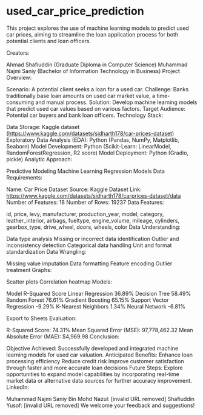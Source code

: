# used_car_price_prediction
This project explores the use of machine learning models to predict used car prices, aiming to streamline the loan application process for both potential clients and loan officers.

Creators:

Ahmad Shafiuddin (Graduate Diploma in Computer Science)
Muhammad Najmi Saniy (Bachelor of Information Technology in Business)
Project Overview:

Scenario: A potential client seeks a loan for a used car.
Challenge: Banks traditionally base loan amounts on used car market value, a time-consuming and manual process.
Solution: Develop machine learning models that predict used car values based on various factors.
Target Audience: Potential car buyers and bank loan officers.
Technology Stack:

Data Storage: Kaggle dataset (https://www.kaggle.com/datasets/sidharth178/car-prices-dataset)
Exploratory Data Analysis (EDA): Python (Pandas, NumPy, Matplotlib, Seaborn)
Model Development: Python (Scikit-Learn: LinearModel, RandomForestRegression, R2 score)
Model Deployment: Python (Gradio, pickle)
Analytic Approach:

Predictive Modeling
Machine Learning Regression Models
Data Requirements:

Name: Car Price Dataset
Source: Kaggle
Dataset Link: https://www.kaggle.com/datasets/sidharth178/carprices-dataset/data
Number of Features: 18
Number of Rows: 19237
Data Features:

id, price, levy, manufacturer, production_year, model, category, leather_interior, airbags, fueltype, engine_volume, mileage, cylinders, gearbox_type, drive_wheel, doors, wheels, color
Data Understanding:

Data type analysis
Missing or incorrect data identification
Outlier and inconsistency detection
Categorical data handling
Unit and format standardization
Data Wrangling:

Missing value imputation
Data formatting
Feature encoding
Outlier treatment
Graphs:

Scatter plots
Correlation heatmap
Models:

Model	R-Squared Score
Linear Regression	36.89%
Decision Tree	58.49%
Random Forest	76.61%
Gradient Boosting	65.15%
Support Vector Regression	-9.29%
K-Nearest Neighbors	1.34%
Neural Network	-6.81%

Export to Sheets
Evaluation:

R-Squared Score: 74.31%
Mean Squared Error (MSE): 97,778,462.32
Mean Absolute Error (MAE): $4,969.98
Conclusion:

Objective Achieved: Successfully developed and integrated machine learning models for used car valuation.
Anticipated Benefits:
Enhance loan processing efficiency
Reduce credit risk
Improve customer satisfaction through faster and more accurate loan decisions
Future Steps: Explore opportunities to expand model capabilities by incorporating real-time market data or alternative data sources for further accuracy improvement.
LinkedIn:

Muhammad Najmi Saniy Bin Mohd Nazul: [invalid URL removed]
Shafiuddin Yusof: [invalid URL removed]
We welcome your feedback and suggestions!




